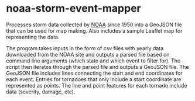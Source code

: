 # noaa-storm-event-mapper

Processes storm data collected by [NOAA](https://www.ncdc.noaa.gov/stormevents/) since 1950 into a GeoJSON file that can be used for map making. Also includes a sample Leaflet map for representing the data. 

The program takes inputs in the form of csv files with yearly data downloaded from the NOAA site and outputs a parsed file based on command line arguments (which state and which event to filter for). The script then iterates through the parsed file and outputs a GeoJSON file. The GeoJSON file includes lines connecting the start and end coordinates for each event. Entries for tornadoes that only include a start coordinate are represented as points. The line and point features for each tornado include data (severity, damage, etc). 
